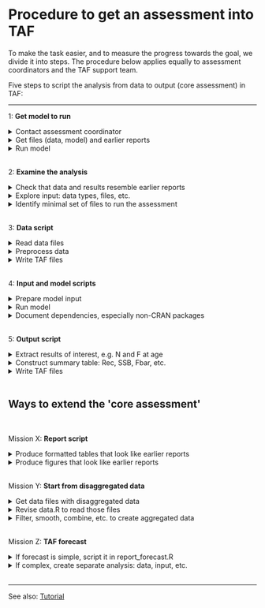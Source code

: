# Procedure to get an assessment into TAF

To make the task easier, and to measure the progress towards the goal, we divide
it into steps. The procedure below applies equally to assessment coordinators
and the TAF support team.

Five steps to script the analysis from data to output (core assessment) in TAF:

---

<!-- GitHub Markdown requires empty line after </summary> to render `code` -->
<!-- Also, `code` is not rendered in <summary> headings -->

1: **Get model to run**

<details><summary>Contact assessment coordinator</summary>

> Well, unless you *are* the assessment coordinator :)

</details>

<details><summary>Get files (data, model) and earlier reports</summary>

> Files might be found in the Sharepoint `Data` folder.<br>
> Earlier WG reports can be found online.

</details>

<details><summary>Run model</summary>

> Being able to run the assessment on a different computer is an important
> milestone in making the analysis reproducible.

</details>

<br>

2: **Examine the analysis**

<details><summary>Check that data and results resemble earlier reports</summary>

> This is a good time to open and view<br>
> (a) the input & output files, and<br>
> (b) the last WG report, especially the table section<br>
> Do the tables in (a) and (b) look similar?

</details>

<details><summary>Explore input: data types, files, etc.</summary>

> What kinds of data are used in this assessment, perhaps more than one
> survey?<br>
> Are some data tables in the report not in the model input, or vice versa?<br>
> Are the model settings stored in a separate file?<br>
> Is it easy to find out which input files the model requires?

</details>

<details><summary>Identify minimal set of files to run the assessment</summary>

> In general, TAF should only contain files that are absolutely necessary to run
> the final assessment.<br>
> All other files are probably best stored outside of TAF.<br>
> What is the smallest set of files required to run the final assessment on
> another computer?

</details>

<br>

3: **Data script**

<details><summary>Read data files</summary>

> The easiest way to import data into R depends on the data file format:<br>
> \- simple text files can often be imported using base functions like
> `read.table`<br>
> \- specific file formats can be imported using packages like `stockassessment`
> or `FLCore`

</details>

<details><summary>Preprocess data</summary>

> Some preprocessing of data often occurs before they are fed into a model:<br>
> \- years or ages might be excluded from the analysis<br>
> \- ages might be aggregated into a plus group<br>
> \- survey indices might be combined, the current year's weights predicted,
> etc.<br>
> The data should preferably start in disaggregated form (see 'Mission Y'
> below).

</details>

<details><summary>Write TAF files</summary>

> Data that are used in the assessment model should be written as TAF data files
> in the `data` folder.<br>
> The icesTAF package provides the function `write.taf` for this purpose.<br>
> Ideally, the TAF data files are the only files necessary for the `input.R`
> script, but sometimes it's practical to write files in the `data` folder that
> are not in the TAF file format.

</details>

<br>

4: **Input and model scripts**

<details><summary>Prepare model input</summary>

> The model input contains the data in the format that the model requires, for
> example:<br>
> \- text files such as `input.dat` with many tables, or<br>
> \- `input.RData` with many R objects<br>
> Ideally, `input.R` should read the TAF data files created by `data.R` and
> create the model input from that, thus guaranteeing that the TAF data files
> are indeed the data that the model uses.<br>
> Sometimes it's practical to have the `input.R` script read/copy/move files
> that are not in the TAF file format.<br>
> Input files containing data in model-specific format are written in the
> `input` folder, ready for the next step.

</details>

<details><summary>Run model</summary>

>

</details>

<details><summary>Document dependencies, especially non-CRAN packages</summary>

>

</details>

<br>

5: **Output script**

<details><summary>Extract results of interest, e.g. N and F at age</summary>

>

</details>

<details><summary>Construct summary table: Rec, SSB, Fbar, etc.</summary>

>

</details>

<details><summary>Write TAF files</summary>

>

</details>

<br>

## Ways to extend the 'core assessment'

<br>

Mission X: **Report script**

<details>
<summary>Produce formatted tables that look like earlier reports</summary>

>

</details>

<details><summary>Produce figures that look like earlier reports</summary>

>

</details>

<br>

Mission Y: **Start from disaggregated data**

<details><summary>Get data files with disaggregated data</summary>

>

</details>

<details><summary>Revise data.R to read those files</summary>

>

</details>

<details>
<summary>Filter, smooth, combine, etc. to create aggregated data</summary>

>

</details>


<br>

Mission Z: **TAF forecast**

<details>
<summary>If forecast is simple, script it in report_forecast.R</summary>

>

</details>

<details>
<summary>If complex, create separate analysis: data, input, etc.</summary>

>

</details>

<br>

---

See also:
[Tutorial](https://github.com/ices-taf/doc/blob/master/tutorial-1/README.md)
